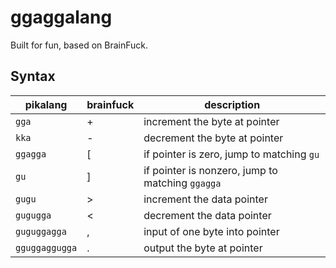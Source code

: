 # ggaggalang
Built for fun, based on BrainFuck.

Syntax
------
pikalang  | brainfuck | description                                   
----------|-----------|-----------------------------------------------
`gga`      | +         | increment the byte at pointer                 
`kka`      | -         | decrement the byte at pointer                 
`ggagga`    | [         | if pointer is zero, jump to matching `gu`    
`gu`     | ]         | if pointer is nonzero, jump to matching `ggagga`
`gugu`    | >         | increment the data pointer                    
`gugugga`   | <         | decrement the data pointer                    
`guguggagga`  | ,         | input of one byte into pointer                
`gguggaggugga` | .         | output the byte at pointer    
